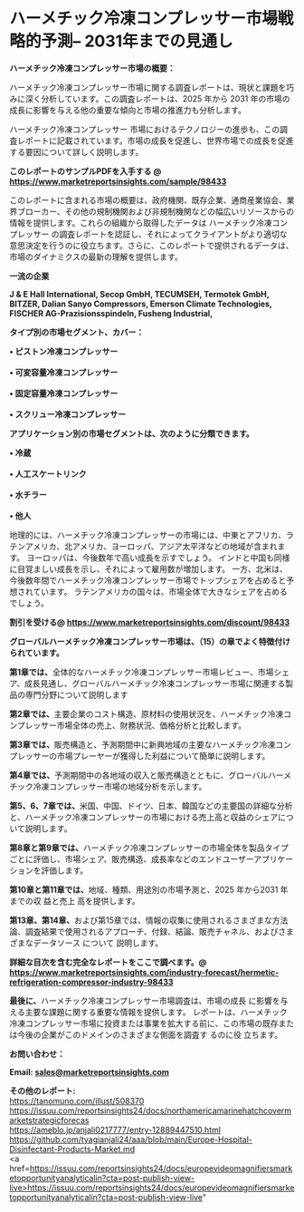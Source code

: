 # ハーメチック冷凍コンプレッサー市場戦略的予測– 2031年までの見通し

<strong><b>ハーメチック冷凍コンプレッサー市場の概要：</b></strong>

ハーメチック冷凍コンプレッサー市場に関する調査レポートは、現状と課題を巧みに深く分析しています。この調査レポートは、2025 年から 2031 年の市場の成長に影響を与える他の重要な傾向と市場の推進力も分析します。

ハーメチック冷凍コンプレッサー 市場におけるテクノロジーの進歩も、この調査レポートに記載されています。市場の成長を促進し、世界市場での成長を促進する要因について詳しく説明します。

<strong>このレポートのサンプルPDFを入手する @ <a href=https://www.marketreportsinsights.com/sample/98433>https://www.marketreportsinsights.com/sample/98433</a></strong>

このレポートに含まれる市場の概要は、政府機関、既存企業、通商産業協会、業界ブローカー、その他の規制機関および非規制機関などの幅広いリソースからの情報を提供します。これらの組織から取得したデータは ハーメチック冷凍コンプレッサー の調査レポートを認証し、それによってクライアントがより適切な意思決定を行うのに役立ちます。さらに、このレポートで提供されるデータは、市場のダイナミクスの最新の理解を提供します。

<strong>一流の企業</strong>

<strong><b>J & E Hall International, Secop GmbH, TECUMSEH, Termotek GmbH, BITZER, Dalian Sanyo Compressors, Emerson Climate Technologies, FISCHER AG-Prazisionsspindeln, Fusheng Industrial,</b></strong>

<strong><b>タイプ別の市場セグメント、カバー：</b></strong>

<strong>• ピストン冷凍コンプレッサー<br><br>• 可変容量冷凍コンプレッサー<br><br>• 固定容量冷凍コンプレッサー<br><br>• スクリュー冷凍コンプレッサー</strong>

<strong><b>アプリケーション別の市場セグメントは、次のように分類できます。</b></strong>

<strong>• 冷蔵<br><br>• 人工スケートリンク<br><br>• 水チラー<br><br>• 他人</strong>

 地理的には、ハーメチック冷凍コンプレッサーの市場には、中東とアフリカ、ラテンアメリカ、北アメリカ、ヨーロッパ、アジア太平洋などの地域が含まれます。 ヨーロッパは、今後数年で高い成長を示すでしょう。 インドと中国も同様に目覚ましい成長を示し、それによって雇用数が増加します。 一方、北米は、今後数年間でハーメチック冷凍コンプレッサー市場でトップシェアを占めると予想されています。 ラテンアメリカの国々は、市場全体で大きなシェアを占めるでしょう。

<strong>割引を受ける@ <a href=https://www.marketreportsinsights.com/discount/98433>https://www.marketreportsinsights.com/discount/98433</a></strong>

<strong><b>グローバルハーメチック冷凍コンプレッサー市場は、（15）の章でよく特徴付けられています。</b></strong>

<strong><b>第</b></strong><strong><b>1章では、</b></strong>全体的なハーメチック冷凍コンプレッサー市場レビュー、市場シェア、成長見通し、グローバルハーメチック冷凍コンプレッサー市場に関連する製品の専門分野について説明します

<strong><b>第2章では、</b></strong>主要企業のコスト構造、原材料の使用状況を、ハーメチック冷凍コンプレッサー市場全体の売上、財務状況、価格分析と比較します。

<strong><b>第3章では、</b></strong>販売構造と、予測期間中に新興地域の主要なハーメチック冷凍コンプレッサーの市場プレーヤーが獲得した利益について簡単に説明します。

<strong><b>第4章では、</b></strong>予測期間中の各地域の収入と販売構造とともに、グローバルハーメチック冷凍コンプレッサー市場の地域分析を示します。

<strong><b>第5、6、7章では、</b></strong>米国、中国、ドイツ、日本、韓国などの主要国の詳細な分析と、ハーメチック冷凍コンプレッサーの市場における売上高と収益のシェアについて説明します。

<strong><b>第8章と第9章では、</b></strong>ハーメチック冷凍コンプレッサーの市場全体を製品タイプごとに評価し、市場シェア、販売構造、成長率などのエンドユーザーアプリケーションを評価します。

<strong><b>第10章と第11章では、</b></strong>地域、種類、用途別の市場予測と、2025 年から2031 年までの収 益と売上 高を提供します。

<strong><b>第13章、第14章、</b></strong>および第15章では、情報の収集に使用されるさまざまな方法論、調査結果で使用されるアプローチ、付録、結論、販売チャネル、およびさまざまなデータソース について 説明します。

<strong>詳細な目次を含む完全なレポートをここで調べます。@ <a href=https://www.marketreportsinsights.com/industry-forecast/hermetic-refrigeration-compressor-industry-98433>https://www.marketreportsinsights.com/industry-forecast/hermetic-refrigeration-compressor-industry-98433</a></strong>

<strong><b>最後に、</b></strong>ハーメチック冷凍コンプレッサー市場調査は、市場の成長 に影響を</a>与える主要な課題に関する重要な情報を提供します。 レポートは、ハーメチック冷凍コンプレッサー市場に投資または事業を拡大する前に、この市場の既存または今後の企業がこのドメインのさまざまな側面を調査す るのに役 立ちます。

<strong><b>お問い合わせ：</b></strong>

<strong>Email: </strong><a href=mailto:sales@marketreportsinsights.com><strong>sales@marketreportsinsights.com</strong></a>

<strong>その他のレポート:</strong>
<br>
<a href=https://tanomuno.com/illust/508370>https://tanomuno.com/illust/508370</a>
<br>
<a href=https://issuu.com/reportsinsights24/docs/northamericamarinehatchcovermarketstrategicforecas>https://issuu.com/reportsinsights24/docs/northamericamarinehatchcovermarketstrategicforecas</a>
<br>
<a href=https://ameblo.jp/anjali0217777/entry-12889447510.html>https://ameblo.jp/anjali0217777/entry-12889447510.html</a>
<br>
<a href=https://github.com/tyagianjali24/aaa/blob/main/Europe-Hospital-Disinfectant-Products-Market.md>https://github.com/tyagianjali24/aaa/blob/main/Europe-Hospital-Disinfectant-Products-Market.md</a>
<br>
<a href=https://issuu.com/reportsinsights24/docs/europevideomagnifiersmarketopportunityanalyticalin?cta=post-publish-view-live>https://issuu.com/reportsinsights24/docs/europevideomagnifiersmarketopportunityanalyticalin?cta=post-publish-view-live</a>"
